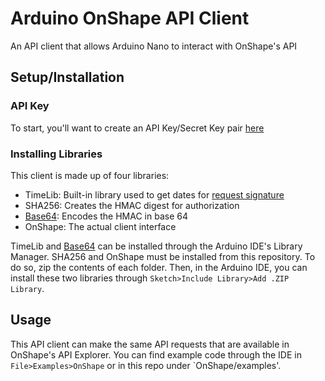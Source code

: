 # Arduino OnShape API Client

An API client that allows Arduino Nano to interact with OnShape's API

## Setup/Installation

### API Key

To start, you'll want to create an API Key/Secret Key pair [here](https://dev-portal.onshape.com/keys)

### Installing Libraries

This client is made up of four libraries:

- TimeLib: Built-in library used to get dates for [request signature](https://dev-portal.onshape.com/keys)
- SHA256: Creates the HMAC digest for authorization
- [Base64](https://github.com/Densaugeo/base64_arduino): Encodes the HMAC in base 64
- OnShape: The actual client interface

TimeLib and [Base64](https://github.com/Densaugeo/base64_arduino) can be installed through the Arduino IDE's Library Manager. SHA256 and OnShape must be installed from this repository. To do so, zip the contents of each folder. Then, in the Arduino IDE, you can install these two libraries through `Sketch>Include Library>Add .ZIP Library`.

## Usage

This API client can make the same API requests that are available in OnShape's API Explorer. You can find example code through the IDE in `File>Examples>OnShape` or in this repo under `OnShape/examples'.